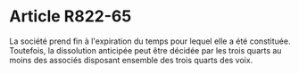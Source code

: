 # Article R822-65

La société prend fin à l'expiration du temps pour lequel elle a été constituée. Toutefois, la dissolution anticipée peut être décidée par les trois quarts au moins des associés disposant ensemble des trois quarts des voix.